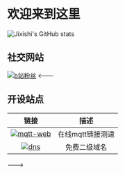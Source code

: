 # 欢迎来到这里
![Jixishi's GitHub stats](https://github-readme-stats.vercel.app/api?username=jixishi&theme=tokyonight&show_icons=true)
## 社交网站
[![b站粉丝][bilibili]](https://space.bilibili.com/5730067)
<---
## 开设站点
| 链接 | 描述 |
| :----: | :----: |
| [![mqtt-web][MQTT]](http://mqtt.be6.run) | 在线mqtt链接测速 |
| [![dns][DNS]](http://dns.be6.top) | 免费二级域名 |
--->





[MQTT]:https://img.shields.io/website?down_color=red&down_message=NO%21&label=MQTT-BE6&logo=http%3A%2F%2Fmqtt.be6.run&logoColor=pink&up_message=OK%21&url=http%3A%2F%2Fmqtt.be6.run
[bilibili]:https://img.shields.io/badge/dynamic/json?labelColor=FE7398&label=bilibili%20机械师&suffix=%20粉丝&query=%24.data.totalSubs&url=https%3A%2F%2Fapi.spencerwoo.com%2Fsubstats%2F%3Fsource%3Dbilibili%26queryKey%3D5730067&color=00bbff&longCache=true
[DNS]:https://img.shields.io/website?down_color=red&down_message=NO%21&label=DNS-BE6&logo=http%3A%2F%2Fdns.be6.top&logoColor=pink&up_message=OK%21&url=http%3A%2F%2Fdns.be6.top
